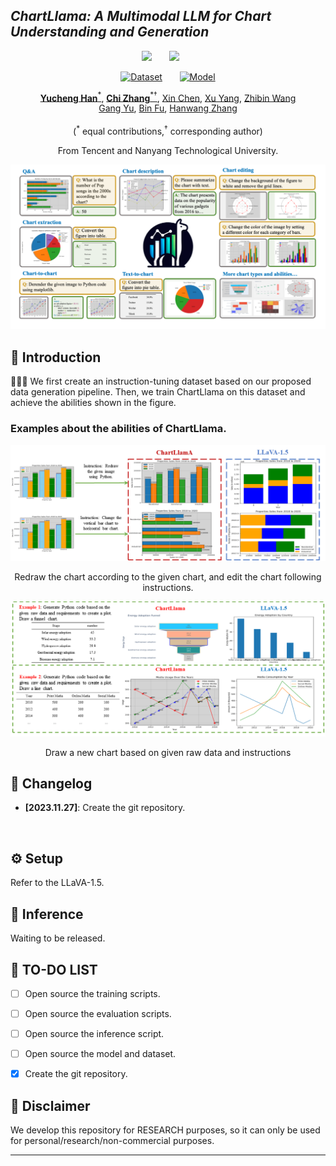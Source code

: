 ## ___***ChartLlama: A Multimodal LLM for Chart Understanding and Generation***___

<!-- ### 🔥🔥🔥 The LongerCrafter for longer high-quality video generation are now released! -->

<div align="center">
<!-- <p style="font-weight: bold">
✅ totally <span style="color: red; font-weight: bold">no</span> tuning &nbsp;&nbsp;&nbsp;&nbsp;
✅ less than <span style="color: red; font-weight: bold">20%</span> extra time &nbsp;&nbsp;&nbsp;&nbsp;
✅ support <span style="color: red; font-weight: bold">512</span> frames &nbsp;&nbsp;&nbsp;&nbsp;
</p> -->

 <a href='https://tingxueronghua.github.io/ChartLlama/'><img src='https://img.shields.io/badge/arXiv-2310.15169-b31b1b.svg'></a> &nbsp;&nbsp;&nbsp;&nbsp;&nbsp;
 <a href='https://tingxueronghua.github.io/ChartLlama/'><img src='https://img.shields.io/badge/Project-Page-Green'></a> &nbsp;&nbsp;&nbsp;&nbsp;&nbsp;

 [![Dataset](https://img.shields.io/badge/%F0%9F%A4%97%20Hugging%20Face-Dataset-blue)](https://tingxueronghua.github.io/ChartLlama/) &nbsp;&nbsp;&nbsp;&nbsp;&nbsp;
 [![Model](https://img.shields.io/badge/%F0%9F%A4%97%20Hugging%20Face-Model-blue)](https://tingxueronghua.github.io/ChartLlama/)


[**Yucheng Han**$^{\ast}$](http://tingxueronghua.github.io), [**Chi Zhang**$^{\ast\dag}$](https://icoz69.github.io/), [Xin Chen](https://chenxin.tech/), [Xu Yang](https://cse.seu.edu.cn/2021/1126/c23024a392593/page.htm), [Zhibin Wang](https://openreview.net/profile?id=~Billzb_Wang1)
<br>
[Gang Yu](https://www.skicyyu.org/), [Bin Fu](https://openreview.net/profile?id=~BIN_FU2), [Hanwang Zhang](https://personal.ntu.edu.sg/hanwangzhang/)
<br><br>
($^\ast$ equal contributions,$^\dag$ corresponding author)

From Tencent and Nanyang Technological University.

<img src=./static/teaser_visualization_final_v3.png>
<!-- <p>Input: "A chihuahua in astronaut suit floating in space, cinematic lighting, glow effect"; 
<br>
Resolution: 1024 x 576; Frames: 64.</p> -->
<!-- <img src=assets/t2v/hd02.gif>
<p>Input: "Campfire at night in a snowy forest with starry sky in the background"; 
<br>
Resolution: 1024 x 576; Frames: 64.</p> -->
</div>
 
## 🔆 Introduction


🤗🤗🤗 We first create an instruction-tuning dataset based on our proposed data generation pipeline. Then, we train ChartLlama on this dataset and achieve the abilities shown in the figure.

### Examples about the abilities of ChartLlama.

<div align="center">
<img src=./static/qualitative_visualization_04.png>
<p>Redraw the chart according to the given chart, and edit the chart following instructions.</p>
</div>

<div align="center">
<img src=./static/qualitative_visualization_05.png>
<p>Draw a new chart based on given raw data and instructions</p>
</div>

## 📝 Changelog
- __[2023.11.27]__: Create the git repository.
<!-- - __[2023.10.25]__: 🔥🔥 Release the 256x256 model and support multi-prompt generation! -->
<br>


<!-- ## 🧰 Models

|Model|Resolution|Checkpoint|Description
|:---------|:---------|:--------|:--------|
|VideoCrafter (Text2Video)|320x512|[Hugging Face](https://huggingface.co/VideoCrafter)|Support 128 frames on NVIDIA A100 (40GB)
|VideoCrafter (Text2Video)|576x1024|[Hugging Face](https://huggingface.co/VideoCrafter/Text2Video-1024-v1.0/blob/main/model.ckpt)|Support 64 frames on NVIDIA A100 (40GB)
|VideoCrafter (Text2Video)|256x256|[Hugging Face](https://huggingface.co/VideoCrafter)|Support 512 frames on NVIDIA A100 (40GB)

(Reduce the number of frames when you have smaller GPUs, e.g. 256x256 resolutions with 64 frames.) -->

## ⚙️ Setup
Refer to the LLaVA-1.5.
<!-- 
### Install Environment via Anaconda (Recommended)
```bash
conda create -n freenoise python=3.8.5
conda activate freenoise
pip install -r requirements.txt
``` -->


## 💫 Inference 

Waiting to be released.


## 📖 TO-DO LIST
- [ ] Open source the training scripts.
- [ ] Open source the evaluation scripts.
- [ ] Open source the inference script.
- [ ] Open source the model and dataset.
- [x] Create the git repository.




<!-- ## 😉 Citation
```bib
@misc{qiu2023freenoise,
      title={FreeNoise: Tuning-Free Longer Video Diffusion Via Noise Rescheduling}, 
      author={Haonan Qiu and Menghan Xia and Yong Zhang and Yingqing He and Xintao Wang and Ying Shan and Ziwei Liu},
      year={2023},
      eprint={2310.15169},
      archivePrefix={arXiv},
      primaryClass={cs.CV}
}
``` -->


## 📢 Disclaimer
We develop this repository for RESEARCH purposes, so it can only be used for personal/research/non-commercial purposes.
****
